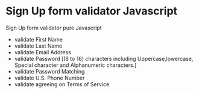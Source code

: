 # Sign Up form validator Javascript

Sign Up form validator pure Javascript

* validate First Name
* validate Last Name
* validate Email Address
* validate Password [(8 to 16) characters including Uppercase,lowercase, Special character and Alphanumeric characters.]
* validate Password Matching 
* validate U.S. Phone Number
* validate agreeing on Terms of Service 

